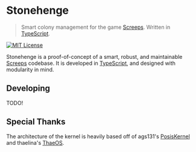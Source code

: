 # Stonehenge

> Smart colony management for the game [Screeps](https://screeps.com/). Written in [TypeScript](http://www.typescriptlang.org/).

[![MIT License](https://img.shields.io/badge/license-MIT-blue.svg)](LICENSE)

Stonehenge is a proof-of-concept of a smart, robust, and maintainable [Screeps](https://screeps.com/) codebase. It is developed in [TypeScript](https://www.typescriptlang.org/), and designed with modularity in mind.

## Developing

TODO!

## Special Thanks

The architecture of the kernel is heavily based off of ags131's [PosisKernel](https://github.com/ags131/PosisKernel) and thaelina's [ThaeOS](https://github.com/thaelina/Screeps-ThaeOS).
